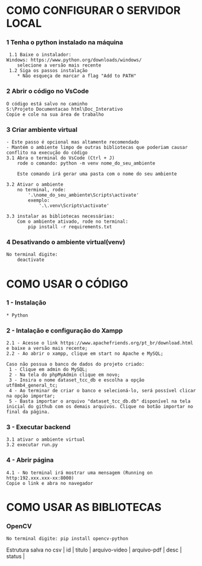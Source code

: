 # COMO CONFIGURAR O SERVIDOR LOCAL

### 1 Tenha o python instalado na máquina 
     1.1 Baixe o instalador: 
    Windows: https://www.python.org/downloads/windows/
        selecione a versão mais recente
     1.2 Siga os passos instalação
        * Não esqueça de marcar a flag "Add to PATH"

### 2 Abrir o código no VsCode
    O código está salvo no caminho
    S:\Projeto Documentacao html\Doc_Interativo
    Copie e cole na sua área de trabalho

### 3 Criar ambiente virtual
    - Este passo é opcional mas altamente recomendado
    - Mantém o ambiente limpo de outras bibliotecas que poderiam causar conflito na execução do código
    3.1 Abra o terminal do VsCode (Ctrl + J)
        rode o comando: python -m venv nome_do_seu_ambiente
        
        Este comando irá gerar uma pasta com o nome do seu ambiente

    3.2 Ativar o ambiente
        no terminal, rode:
            '.\nome_do_seu_ambiente\Scripts\activate'
            exemplo: 
                '.\.venv\Scripts\activate'
    
    3.3 instalar as bibliotecas necessárias:
        Com o ambiente ativado, rode no terminal:
            pip install -r requirements.txt

### 4 Desativando o ambiente virtual(venv)
    No terminal digite:
        deactivate
    
# COMO USAR O CÓDIGO

### 1 - Instalação
    * Python 
### 2 - Intalação e configuração do Xampp
    2.1 - Acesse o link https://www.apachefriends.org/pt_br/download.html e baixe a versão mais recente;
    2.2 - Ao abrir o xampp, clique em start no Apache e MySQL;

    Caso não possua o banco de dados do projeto criado: 
     1 - Clique em admin do MySQL;
     2 - Na tela do phpMyAdmin clique em novo;
     3 - Insira o nome dataset_tcc_db e escolha a opção utf8mb4_general_tc;
     4 - Ao terminar de criar o banco e selecioná-lo, será possível clicar na opção importar;
     5 - Basta importar o arquivo "dataset_tcc_db.db" disponível na tela inicial do github com os demais arquivos. Clique no botão importar no final da página.
    
    
### 3 - Executar backend
    3.1 ativar o ambiente virtual
    3.2 executar run.py

### 4 - Abrir página
    4.1 - No terminal irá mostrar uma mensagem (Running on http:192.xxx.xxx-xx:8000)
    Copie o link e abra no navegador

# COMO USAR AS BIBLIOTECAS

### OpenCV
    No terminal digite: pip install opencv-python

Estrutura salva no csv
| id | titulo | arquivo-video | arquivo-pdf | desc | status |

